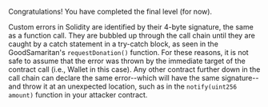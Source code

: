 Congratulations! You have completed the final level (for now). 

Custom errors in Solidity are identified by their 4-byte signature, the same as a function call. They are bubbled up through the call chain until they are caught by a catch statement in a try-catch block, as seen in the GoodSamaritan's `requestDonation()` function. For these reasons, it is not safe to assume that the error was thrown by the immediate target of the contract call (i.e., Wallet in this case). Any other contract further down in the call chain can declare the same error--which will have the same signature--and throw it at an unexpected location, such as in the `notify(uint256 amount)` function in your attacker contract.
